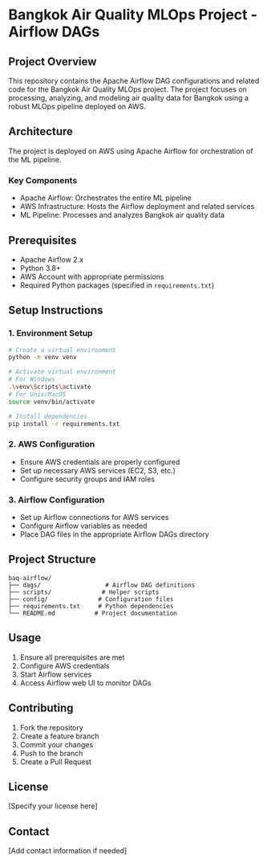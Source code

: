 # Bangkok Air Quality MLOps Project - Airflow DAGs

## Project Overview
This repository contains the Apache Airflow DAG configurations and related code for the Bangkok Air Quality MLOps project. The project focuses on processing, analyzing, and modeling air quality data for Bangkok using a robust MLOps pipeline deployed on AWS.

## Architecture
The project is deployed on AWS using Apache Airflow for orchestration of the ML pipeline. 

### Key Components
- Apache Airflow: Orchestrates the entire ML pipeline
- AWS Infrastructure: Hosts the Airflow deployment and related services
- ML Pipeline: Processes and analyzes Bangkok air quality data

## Prerequisites
- Apache Airflow 2.x
- Python 3.8+
- AWS Account with appropriate permissions
- Required Python packages (specified in `requirements.txt`)

## Setup Instructions

### 1. Environment Setup
```bash
# Create a virtual environment
python -m venv venv

# Activate virtual environment
# For Windows
.\venv\Scripts\activate
# For Unix/MacOS
source venv/bin/activate

# Install dependencies
pip install -r requirements.txt
```

### 2. AWS Configuration
- Ensure AWS credentials are properly configured
- Set up necessary AWS services (EC2, S3, etc.)
- Configure security groups and IAM roles

### 3. Airflow Configuration
- Set up Airflow connections for AWS services
- Configure Airflow variables as needed
- Place DAG files in the appropriate Airflow DAGs directory

## Project Structure
```
baq-airflow/
├── dags/                  # Airflow DAG definitions
├── scripts/              # Helper scripts
├── config/              # Configuration files
├── requirements.txt     # Python dependencies
└── README.md           # Project documentation
```

## Usage
1. Ensure all prerequisites are met
2. Configure AWS credentials
3. Start Airflow services
4. Access Airflow web UI to monitor DAGs

## Contributing
1. Fork the repository
2. Create a feature branch
3. Commit your changes
4. Push to the branch
5. Create a Pull Request

## License
[Specify your license here]

## Contact
[Add contact information if needed] 